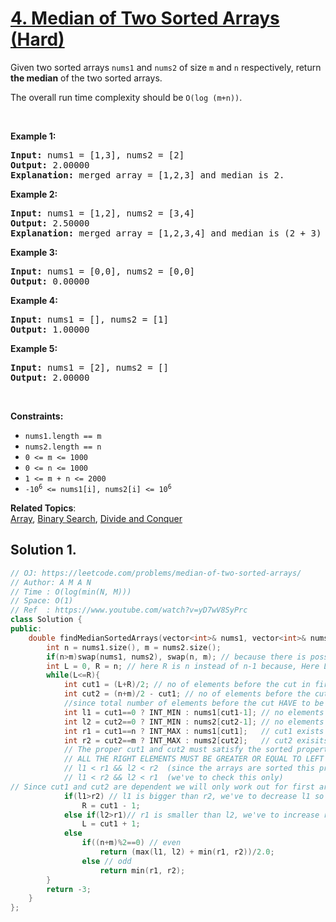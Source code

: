 # [4. Median of Two Sorted Arrays (Hard)](https://leetcode.com/problems/median-of-two-sorted-arrays/)

<p>Given two sorted arrays <code>nums1</code> and <code>nums2</code> of size <code>m</code> and <code>n</code> respectively, return <strong>the median</strong> of the two sorted arrays.</p>

<p>The overall run time complexity should be <code>O(log (m+n))</code>.</p>

<p>&nbsp;</p>
<p><strong>Example 1:</strong></p>

<pre><strong>Input:</strong> nums1 = [1,3], nums2 = [2]
<strong>Output:</strong> 2.00000
<strong>Explanation:</strong> merged array = [1,2,3] and median is 2.
</pre>

<p><strong>Example 2:</strong></p>

<pre><strong>Input:</strong> nums1 = [1,2], nums2 = [3,4]
<strong>Output:</strong> 2.50000
<strong>Explanation:</strong> merged array = [1,2,3,4] and median is (2 + 3) / 2 = 2.5.
</pre>

<p><strong>Example 3:</strong></p>

<pre><strong>Input:</strong> nums1 = [0,0], nums2 = [0,0]
<strong>Output:</strong> 0.00000
</pre>

<p><strong>Example 4:</strong></p>

<pre><strong>Input:</strong> nums1 = [], nums2 = [1]
<strong>Output:</strong> 1.00000
</pre>

<p><strong>Example 5:</strong></p>

<pre><strong>Input:</strong> nums1 = [2], nums2 = []
<strong>Output:</strong> 2.00000
</pre>

<p>&nbsp;</p>
<p><strong>Constraints:</strong></p>

<ul>
	<li><code>nums1.length == m</code></li>
	<li><code>nums2.length == n</code></li>
	<li><code>0 &lt;= m &lt;= 1000</code></li>
	<li><code>0 &lt;= n &lt;= 1000</code></li>
	<li><code>1 &lt;= m + n &lt;= 2000</code></li>
	<li><code>-10<sup>6</sup> &lt;= nums1[i], nums2[i] &lt;= 10<sup>6</sup></code></li>
</ul>


**Related Topics**:  
[Array](https://leetcode.com/tag/array/), [Binary Search](https://leetcode.com/tag/binary-search/), [Divide and Conquer](https://leetcode.com/tag/divide-and-conquer/)

## Solution 1.

```cpp
// OJ: https://leetcode.com/problems/median-of-two-sorted-arrays/
// Author: A M A N
// Time : O(log(min(N, M)))
// Space: O(1)
// Ref  : https://www.youtube.com/watch?v=yD7wV8SyPrc
class Solution {
public:
    double findMedianSortedArrays(vector<int>& nums1, vector<int>& nums2) {
        int n = nums1.size(), m = nums2.size();
        if(n>m)swap(nums1, nums2), swap(n, m); // because there is possibility that cut2 will go out of bounds if we take larger array for binary search.
        int L = 0, R = n; // here R is n instead of n-1 because, Here L and R is taken for partition, for example arr = [1 2 3 4 5 6], one partition may arise where, [1 2 3 4 5 6] | [empty]
        while(L<=R){
            int cut1 = (L+R)/2; // no of elements before the cut in first array
            int cut2 = (n+m)/2 - cut1; // no of elements before the cut in second array. 
            //since total number of elements before the cut HAVE to be half of all the elements
            int l1 = cut1==0 ? INT_MIN : nums1[cut1-1]; // no elements before cut1 so -infinity
            int l2 = cut2==0 ? INT_MIN : nums2[cut2-1]; // no elements before cut2 so -infinity
            int r1 = cut1==n ? INT_MAX : nums1[cut1];   // cut1 exists at the end i.e. all elements are before the cut1 
            int r2 = cut2==m ? INT_MAX : nums2[cut2];   // cut2 exisits at the end i.e. all elements are before the cut2
            // The proper cut1 and cut2 must satisfy the sorted property viz.
            // ALL THE RIGHT ELEMENTS MUST BE GREATER OR EQUAL TO LEFT ELEMENTS.
            // l1 < r1 && l2 < r2  (since the arrays are sorted this property is already satisfied)
            // l1 < r2 && l2 < r1  (we've to check this only)
// Since cut1 and cut2 are dependent we will only work out for first array and find the proper cut1
            if(l1>r2) // l1 is bigger than r2, we've to decrease l1 so reduce the (Right) upper boundary
                R = cut1 - 1; 
            else if(l2>r1)// r1 is smaller than l2, we've to increase r1, increase the (left)lower bound
                L = cut1 + 1;
            else
                if((n+m)%2==0) // even 
                    return (max(l1, l2) + min(r1, r2))/2.0;
                else // odd
                    return min(r1, r2);
        }
        return -3;
    }
};
```